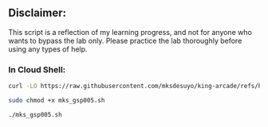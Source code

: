 ## Disclaimer:

This script is a reflection of my learning progress, and not for anyone who wants to bypass the lab only. Please practice the lab thoroughly before using any types of help.

### In Cloud Shell:

```bash
curl -LO https://raw.githubusercontent.com/mksdesuyo/king-arcade/refs/heads/main/Hello%20Node%20Kubernetes%20%7C%20GSP005/mks_gsp005.sh

sudo chmod +x mks_gsp005.sh

./mks_gsp005.sh
```